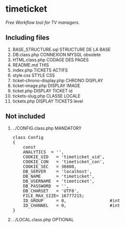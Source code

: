 <h1>timeticket</h1>
<p><i>Free Workflow tool for TV managers.</i></p>
<h2>Including files</h2>
<ol>
<li>BASE_STRUCTURE.sql		STRUCTURE DE LA BASE
<li>DB.class.php      		CONNEXION MYSQL			obsolete
<li>HTML.class.php    		CODAGE DES PAGES
<li>README.md			THIS	
<li>index.php         		TICKETS ACTIFS
<li>style.css         		STYLE CSS
<li>ticket-chrono-display.php	CHRONO DISPLAY
<li>ticket-image.php		DISPLAY IMAGE
<li>ticket.php			DISPLAY TICKET id
<li>tickets-slug.php		CLASSE LOCALE
<li>tickets.php			DISPLAY TICKETS level
  </ol>
<h2>Not included</h2>
<ol>
<li>../CONFIG.class.php		MANDATORY
<pre>
class Config
{
    const
    ANALYTICS  = '',
	COOKIE_UID   = 'timeticket_uid',
	COOKIE_CON   = 'timeticket_con',
	COOKIE_SEC   = 36000,
	DB_SERVER    = 'localhost',
	DB_NAME      = 'timeticket',
	DB_USERNAME  = 'timeticket',
	DB_PASSWORD  = '',
	DB_CHARSET   = 'UTF8',
	FILE_MAX_SIZE= 16777215;
	ID_GROUP     = 0,                 #int
	ID_CHANNEL   = 0,                 #int
}
</pre>
<li>../LOCAL.class.php		OPTIONAL
</ol>
